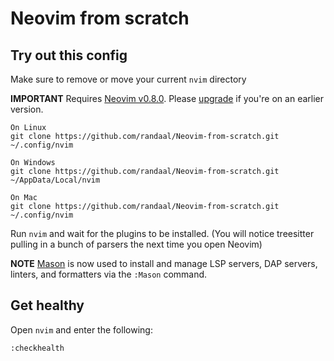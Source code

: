 # Neovim from scratch

## Try out this config

Make sure to remove or move your current `nvim` directory

**IMPORTANT** Requires [Neovim v0.8.0](https://github.com/neovim/neovim/releases). Please [upgrade](#upgrade-to-latest-release) if you're on an earlier version. 
```
On Linux
git clone https://github.com/randaal/Neovim-from-scratch.git ~/.config/nvim 

On Windows
git clone https://github.com/randaal/Neovim-from-scratch.git ~/AppData/Local/nvim

On Mac
git clone https://github.com/randaal/Neovim-from-scratch.git ~/.config/nvim 
```

Run `nvim` and wait for the plugins to be installed. (You will notice treesitter pulling in a bunch of parsers the next time you open Neovim) 

**NOTE** [Mason](https://github.com/williamboman/mason.nvim) is now used to install and manage LSP servers, DAP servers, linters, and formatters via the `:Mason` command.

## Get healthy

Open `nvim` and enter the following:

```
:checkhealth
```
